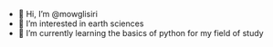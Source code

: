 - 👋 Hi, I’m @mowglisiri
- 👀 I’m interested in earth sciences
- 🌱 I’m currently learning the basics of python for my field of study

<!---
mowglisiri/mowglisiri is a ✨ special ✨ repository because its `README.md` (this file) appears on your GitHub profile.
You can click the Preview link to take a look at your changes.
--->
